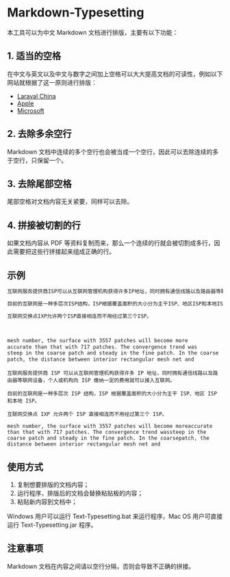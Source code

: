 # Markdown-Typesetting

本工具可以为中文 Markdown 文档进行排版，主要有以下功能：

## 1. 适当的空格

在中文与英文以及中文与数字之间加上空格可以大大提高文档的可读性，例如以下网站就根据了这一原则进行排版：

- [Laraval China](https://laravel-china.org/)
- [Apple](https://www.apple.com/cn/)
- [Microsoft](https://www.microsoft.com/zh-cn/)

## 2. 去除多余空行

Markdown 文档中连续的多个空行也会被当成一个空行，因此可以去除连续的多于空行，只保留一个。

## 3. 去除尾部空格

尾部空格对文档内容无关紧要，同样可以去除。

## 4. 拼接被切割的行

如果文档内容从 PDF 等资料复制而来，那么一个连续的行就会被切割成多行，因此需要把这些行拼接起来组成正确的行。

## 示例


```html
互联网服务提供商ISP可以从互联网管理机构获得许多IP地址，同时拥有通信线路以及路由器等联网设备，个人或机构向ISP缴纳一定的费用就可以接入互联网。

目前的互联网是一种多层次ISP结构，ISP根据覆盖面积的大小分为主干ISP、地区ISP和本地ISP。

互联网交换点IXP允许两个ISP直接相连而不用经过第三个ISP。



mesh number, the surface with 3557 patches will become more
accurate than that with 717 patches. The convergence trend was
steep in the coarse patch and steady in the fine patch. In the coarse
patch, the distance between interior rectangular mesh net and
```

```
互联网服务提供商 ISP 可以从互联网管理机构获得许多 IP 地址，同时拥有通信线路以及路由器等联网设备，个人或机构向 ISP 缴纳一定的费用就可以接入互联网。

目前的互联网是一种多层次 ISP 结构，ISP 根据覆盖面积的大小分为主干 ISP、地区 ISP 和本地 ISP。

互联网交换点 IXP 允许两个 ISP 直接相连而不用经过第三个 ISP。

mesh number, the surface with 3557 patches will become moreaccurate than that with 717 patches. The convergence trend wassteep in the coarse patch and steady in the fine patch. In the coarsepatch, the distance between interior rectangular mesh net and
```

## 使用方式

1. 复制想要排版的文档内容；
2. 运行程序，排版后的文档会替换粘贴板的内容；
3. 粘贴新内容到文档中；

Windows 用户可以运行 Text-Typesetting.bat 来运行程序，Mac OS 用户可直接运行 Text-Typesetting.jar 程序。

## 注意事项

Markdown 文档在内容之间请以空行分隔，否则会导致不正确的拼接。

